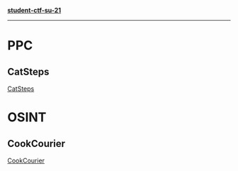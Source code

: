 **[student-ctf-su-21](https://student.ctf.su)**

---

# PPC

## CatSteps

[CatSteps](./CatSteps/README.md ":include")

# OSINT

## CookCourier

[CookCourier](./CookCourier/README.md ":include")
